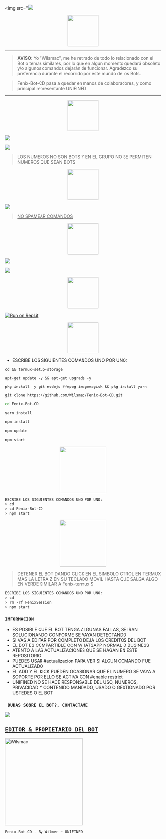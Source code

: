 <img src="<img src="https://telegra.ph/file/a1eb3f456470247f28680.jpg" height=",70px"> 
</p>
</p>
<p align="center"> 
<a href="https://github.com/Wilsmac/Fenix-Bot-CD"><img src="http://readme-typing-svg.herokuapp.com?font=mono&size=17&duration=4000&color=[00FFFF]&center=falso&vCenter=falso&lines=𝐹𝐸𝑁𝐼𝑋-𝐵𝑂𝑇-𝐶𝐷++;𝐻𝑂𝐿𝐴,+𝐺𝑅𝐴𝐶𝐼𝐴𝑆+𝑃𝑂𝑅+𝑉𝐼𝑆𝐼𝑇𝐴𝑅+𝐸𝐿+𝑅𝐸𝑃𝑂𝑆𝐼𝑇𝑂𝑅𝐼𝑂" height="100px"></a> 
</p>
 

------------------
> **AVISO**: Yo "Wilsmac", me he retirado de todo lo relacionado con el Bot o temas similares, por lo que en algun momento quedará obsoleto y/o algunos comandos dejarán de funcionar. Agradezco su preferencia durante el recorrido por este mundo de los Bots.

> Fenix-Bot-CD pasa a quedar en manos de colaboradores, y como principal representante UNIFINED
------------------


<p align="center"> 
<a href="https://github.com/Wilsmac"><img src="http://readme-typing-svg.herokuapp.com?font=mono&size=20&duration=4000&color=[00FFFF]&center=falso&vCenter=falso&lines=Fenix-Bot-CD++;Grupos+Oficiales+de" height="100px"></a> 
</p>
 

<a href="https://chat.whatsapp.com/EAxOACyzjB6JhkRvQvw4zl" target="blank"><img src="https://img.shields.io/badge/Grupo-OfiCIAL DEL BOT-25D366?style=for-the-badge&logo=whatsapp&logoColor=white" /></a>

<a href="https://chat.whatsapp.com/GK9jQ7sY7XRGxhu6UoTOle" target="blank"><img src="https://img.shields.io/badge/grupo de soporté-✨-25D366?style=for-the-badge&logo=whatsapp&logoColor=white" /></a>

> LOS NUMEROS NO SON BOTS Y EN EL GRUPO NO SE PERMITEN NUMEROS QUE SEAN BOTS

<p align="center"> 
<a href="https://github.com/Wilsmac"><img src="http://readme-typing-svg.herokuapp.com?font=mono&size=15&duration=4000&color=[00FFFF]&center=falso&vCenter=falso&lines=Fenix-Bot-CD++;𝐵𝑜𝑡𝑠+𝑂𝑓𝑖𝑐𝑎𝑙𝑒𝑠+𝑑𝑒" height="100px"></a> 
</p>

<a href="https://api.whatsapp.com/send/?phone=50250101139&text=.estado&type=phone_number&app_absent=0" target="blank"><img src="https://img.shields.io/badge/BOT_OFICIAL_1-000000?style=for-the-badge&logo=whatsapp&logoColor=white" />

> NO SPAMEAR COMANDOS



<p align="center"> 

<p align="center"> 
<a href="https://github.com/Wilsmac"><img src="http://readme-typing-svg.herokuapp.com?font=mono&size=15&duration=4000&color=[00FFFF]&center=falso&vCenter=falso&lines=Fenix-Bot-CD++;𝐶𝑂𝑁𝐹𝐼𝐺𝑈𝑅𝐴𝐶𝐼𝑂́𝑁+𝑃𝐴𝑅𝐴" height="100px"></a> 

 <a href="https://github.com/Wilsmac/Fenix-Bot-CD/fork" target="black"><img src="https://img.shields.io/badge/♥️-clona_el_repositorio-000000?style=for-the-badge&logo=GitHub&logoColor=black" /></a>

<a href="https://github.com/Wilsmac/Fenix-Bot-CD/blob/master/config.js" target="black"><img src="https://img.shields.io/badge/♥️-Cambiar el owner del bot-000000?style=for-the-badge&logo=GitHub&logoColor=black" /></a>
  

 
<p align="center"> 
<a href="https://github.com/Wilsmac"><img src="http://readme-typing-svg.herokuapp.com?font=mono&size=15&duration=4000&color=[00FFFF]&center=falso&vCenter=falso&lines=replit++;activa+el+bot+en" height="100px"></a> 
</p>

[![Run on Repl.it](https://repl.it/badge/github/BrunoSobrino/TheMystic-Bot-MD)](https://repl.it/github/Wilsmac/Fenix-Bot-CD) 
  

 <p align="center"> 
<a href="https://github.com/Wilsmac"><img src="http://readme-typing-svg.herokuapp.com?font=mono&size=20&duration=3000&color=[00FFFF]&center=falso&vCenter=falso&lines=Termux++;activa+el+Bot+en" height="100px"></a> 
</p>

- ESCRIBE LOS SIGUIENTES COMANDOS UNO POR UNO:
```
cd && termux-setup-storage
```

```
apt-get update -y && apt-get upgrade -y
```

```
pkg install -y git nodejs ffmpeg imagemagick && pkg install yarn 
```

```
git clone https://github.com/Wilsmac/Fenix-Bot-CD.git
```
```bash
cd Fenix-Bot-CD
```
```
yarn install
```

```bash
npm install
```

```bash
npm update
```

```bash
npm start
```

<p align="center"> 
<a href="https://github.com/Wilsmac"><img src="http://readme-typing-svg.herokuapp.com?font=mono&size=15&duration=4000&color=[00FFFF]&center=falso&vCenter=falso&lines=♥️✨++;en+caso+de+detenerse+en+termux" height="150px"></a> 
</p>

```bash
ESCRIBE LOS SIGUIENTES COMANDOS UNO POR UNO:
> cd
> cd Fenix-Bot-CD
> npm start
```

<p align="center"> 
<a href="https://github.com/Wilsmac"><img src="http://readme-typing-svg.herokuapp.com?font=mono&size=15&duration=4000&color=[000000]&center=falso&vCenter=falso&lines=✨♥️++;Pedir+otro+codigo+qr+en+termux" height="150px"></a> 
</p>

> DETENER EL BOT DANDO CLICK EN EL SIMBOLO CTROL EN TERMUX MAS LA LETRA Z EN SU TECLADO MOVIL HASTA QUE SALGA ALGO EN VERDE SIMILAR A Fenix-termux $  

```bash
ESCRIBE LOS SIGUIENTES COMANDOS UNO POR UNO:
> cd 
> rm -rf FenixSession
> npm start
```

### `IMFORMACION`
- ES POSIBLE QUE EL BOT TENGA ALGUNAS FALLAS, SE IRAN SOLUCIONANDO CONFORME SE VAYAN DETECTANDO
- SI VAS A EDITAR POR COMPLETO DEJA LOS CREDITOS DEL BOT 
- EL BOT ES COMPARTIBLE CON WHATSAPP NORMAL O BUSINESS
- ATENTO A LAS ACTUALIZACIONES QUE SE HAGAN EN ESTE REPOSITORIO
- PUEDES USAR #actualizacion PARA VER SI ALGUN COMANDO FUE ACTUALIZADO
- EL ADD Y EL KICK PUEDEN OCASIONAR QUE EL NUMERO SE VAYA A SOPORTE POR ELLO SE ACTIVA CON #enable restrict 
- UNIFINED NO SE HACE RESPONSABLE DEL USO, NUMEROS, PRIVACIDAD Y CONTENIDO MANDADO, USADO O GESTIONADO POR USTEDES O EL BOT
 
 ### ` DUDAS SOBRE EL BOT?, CONTACTAME`
<a href="http://wa.me/50258115623" target="blank"><img src="https://img.shields.io/badge/UNIFINED-OFC-25D366?style=for-the-badge&logo=whatsapp&logoColor=white" />


## `EDITOR & PROPIETARIO DEL BOT` 
<a href="https://github.com/Wilsmac"><img src="https://github.com/Wilsmac.png" width="250" height="280" alt="Wilsmac"/></a>
  
`Fenix-Bot-CD - By Wilmer ~ UNIFINED`
